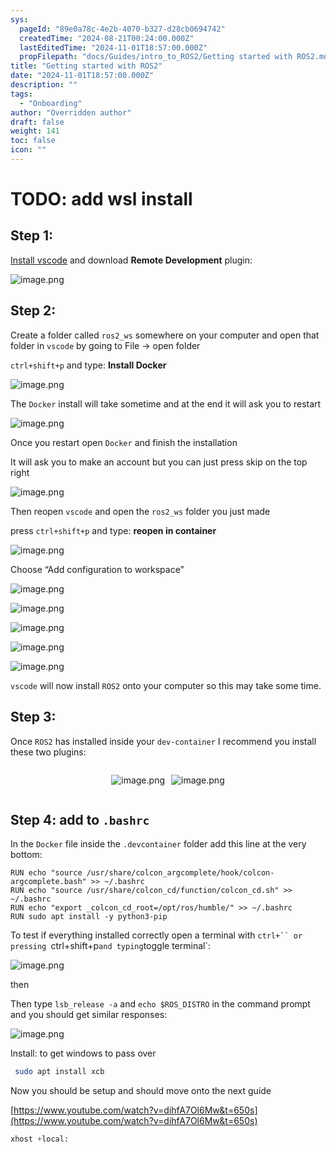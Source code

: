 ```yaml
---
sys:
  pageId: "89e0a78c-4e2b-4070-b327-d28cb0694742"
  createdTime: "2024-08-21T00:24:00.000Z"
  lastEditedTime: "2024-11-01T18:57:00.000Z"
  propFilepath: "docs/Guides/intro_to_ROS2/Getting started with ROS2.md"
title: "Getting started with ROS2"
date: "2024-11-01T18:57:00.000Z"
description: ""
tags:
  - "Onboarding"
author: "Overridden author"
draft: false
weight: 141
toc: false
icon: ""
---
```


# TODO: add wsl install

## Step 1:

[Install vscode](https://code.visualstudio.com/download) and download **Remote Development** plugin:

![image.png](https://prod-files-secure.s3.us-west-2.amazonaws.com/d518164a-d88e-44d1-a4ee-3adb3bd8bce0/efb52993-1881-4a40-b95e-6f020334f022/image.png?X-Amz-Algorithm=AWS4-HMAC-SHA256&X-Amz-Content-Sha256=UNSIGNED-PAYLOAD&X-Amz-Credential=ASIAZI2LB4667D5CPN5L%2F20250314%2Fus-west-2%2Fs3%2Faws4_request&X-Amz-Date=20250314T210156Z&X-Amz-Expires=3600&X-Amz-Security-Token=IQoJb3JpZ2luX2VjEKz%2F%2F%2F%2F%2F%2F%2F%2F%2F%2FwEaCXVzLXdlc3QtMiJGMEQCIC2aQt6Ur%2BWOyvPk2ctWeC0P4AVd5bGmRGk7M5jfF77kAiBVVBP1UeIdkMprVxS7dWcdE5XXqQMPtLb7xk95XbobtiqIBAj1%2F%2F%2F%2F%2F%2F%2F%2F%2F%2F8BEAAaDDYzNzQyMzE4MzgwNSIMAjPnrP9vCkNmYzyOKtwDog0VcmezayXeXcr10VQT2jE9m1ByzRHKiV%2B5htEdvGvwcpIX8eqJbq3tH1oC%2BHZuAnUtw7zMzjkjOwJ4FKp%2FeNpMTk6GGZp0kh39T3xYaFJFhmh%2BHuICpow6nVbzu2m5KfhTJQmP8kL7lUUZNp1Pm77zAUvBC%2FMYuvQx33AT1dnu8G%2FmnPgG8UwUA1GZSiFN15oTR2nJh3rLyg%2FV%2FMAIYl6DqQnjFRVyfclbKLB7qKL6MxkaNaBg%2FZa4nnEtuIKlsIH8xE87laszzbcBplxrlZlA8yds1vFWnLx11HeeiR2cvHZf70mm0HSBaXvljaxlO2EtAn3umUq9PRybE8XHWgZgrVWoDWpqthR7ffRNGBcVZVjkPYGMsm2YMPVL78sf7JePcM7yngat9yS3KTXEtqGiPErCPiT4wFKAemMXn2qtqEnHgLz2FxqU93SZmlKr0P8vXDkQpgrXiSmAqJhsuNzZpIWE2qSCHiL3UkdIo8KuW2lZ5Fnn3ZRrdN05AOSrKInbnTwwQFImwqjagoknto7JBfKAZU3iMkjZ0%2Brrz1hkwk39MQdwmOMcKgdQnnjyRTwqzG5x11JKOUj1UjASzBM%2BL0uqWfg68SowVbGTiA2iFAcaZW%2FPUQQezqIw8JLSvgY6pgEbyFdNuaBLaX%2BLffnIitA4um4diD6uAbW18tl1M6bytjagCP60qBC7PpF9bGTehUaHjrK%2ByUgpo9WmVixP0B3HNFcU1Z9%2F3QnKhkYAYy1GGC2VlNqZ01nV%2FDEsGauVgGlycV%2BQ%2FCbukm7Pg%2BKuzZbTqanXh5Vg7CXmP1Uz5t6lQGAxsQCgMo48ri7fm0LOj2Fe3gf%2BPxLzZfvONR3extWhFeakLqiP&X-Amz-Signature=3a8a70676c36bb13ffaa2e6704570ec26bb3e33b71ab290363cc552e1251f272&X-Amz-SignedHeaders=host&x-id=GetObject)

## Step 2:

Create a folder called `ros2_ws` somewhere on your computer and open that folder in `vscode` by going to File → open folder 

`ctrl+shift+p` and type: **Install Docker**

![image.png](https://prod-files-secure.s3.us-west-2.amazonaws.com/d518164a-d88e-44d1-a4ee-3adb3bd8bce0/2269dc0e-1cd5-47ff-bceb-c04ad9b2eab0/image.png?X-Amz-Algorithm=AWS4-HMAC-SHA256&X-Amz-Content-Sha256=UNSIGNED-PAYLOAD&X-Amz-Credential=ASIAZI2LB4667D5CPN5L%2F20250314%2Fus-west-2%2Fs3%2Faws4_request&X-Amz-Date=20250314T210156Z&X-Amz-Expires=3600&X-Amz-Security-Token=IQoJb3JpZ2luX2VjEKz%2F%2F%2F%2F%2F%2F%2F%2F%2F%2FwEaCXVzLXdlc3QtMiJGMEQCIC2aQt6Ur%2BWOyvPk2ctWeC0P4AVd5bGmRGk7M5jfF77kAiBVVBP1UeIdkMprVxS7dWcdE5XXqQMPtLb7xk95XbobtiqIBAj1%2F%2F%2F%2F%2F%2F%2F%2F%2F%2F8BEAAaDDYzNzQyMzE4MzgwNSIMAjPnrP9vCkNmYzyOKtwDog0VcmezayXeXcr10VQT2jE9m1ByzRHKiV%2B5htEdvGvwcpIX8eqJbq3tH1oC%2BHZuAnUtw7zMzjkjOwJ4FKp%2FeNpMTk6GGZp0kh39T3xYaFJFhmh%2BHuICpow6nVbzu2m5KfhTJQmP8kL7lUUZNp1Pm77zAUvBC%2FMYuvQx33AT1dnu8G%2FmnPgG8UwUA1GZSiFN15oTR2nJh3rLyg%2FV%2FMAIYl6DqQnjFRVyfclbKLB7qKL6MxkaNaBg%2FZa4nnEtuIKlsIH8xE87laszzbcBplxrlZlA8yds1vFWnLx11HeeiR2cvHZf70mm0HSBaXvljaxlO2EtAn3umUq9PRybE8XHWgZgrVWoDWpqthR7ffRNGBcVZVjkPYGMsm2YMPVL78sf7JePcM7yngat9yS3KTXEtqGiPErCPiT4wFKAemMXn2qtqEnHgLz2FxqU93SZmlKr0P8vXDkQpgrXiSmAqJhsuNzZpIWE2qSCHiL3UkdIo8KuW2lZ5Fnn3ZRrdN05AOSrKInbnTwwQFImwqjagoknto7JBfKAZU3iMkjZ0%2Brrz1hkwk39MQdwmOMcKgdQnnjyRTwqzG5x11JKOUj1UjASzBM%2BL0uqWfg68SowVbGTiA2iFAcaZW%2FPUQQezqIw8JLSvgY6pgEbyFdNuaBLaX%2BLffnIitA4um4diD6uAbW18tl1M6bytjagCP60qBC7PpF9bGTehUaHjrK%2ByUgpo9WmVixP0B3HNFcU1Z9%2F3QnKhkYAYy1GGC2VlNqZ01nV%2FDEsGauVgGlycV%2BQ%2FCbukm7Pg%2BKuzZbTqanXh5Vg7CXmP1Uz5t6lQGAxsQCgMo48ri7fm0LOj2Fe3gf%2BPxLzZfvONR3extWhFeakLqiP&X-Amz-Signature=4e9046472903d181a0efcfe5a104b45ca09fef29de35bda3416838febc241306&X-Amz-SignedHeaders=host&x-id=GetObject)

The `Docker` install will take sometime and at the end it will ask you to restart

![image.png](https://prod-files-secure.s3.us-west-2.amazonaws.com/d518164a-d88e-44d1-a4ee-3adb3bd8bce0/ed233f78-be33-4b1f-b89c-9c346c0e961e/image.png?X-Amz-Algorithm=AWS4-HMAC-SHA256&X-Amz-Content-Sha256=UNSIGNED-PAYLOAD&X-Amz-Credential=ASIAZI2LB4667D5CPN5L%2F20250314%2Fus-west-2%2Fs3%2Faws4_request&X-Amz-Date=20250314T210156Z&X-Amz-Expires=3600&X-Amz-Security-Token=IQoJb3JpZ2luX2VjEKz%2F%2F%2F%2F%2F%2F%2F%2F%2F%2FwEaCXVzLXdlc3QtMiJGMEQCIC2aQt6Ur%2BWOyvPk2ctWeC0P4AVd5bGmRGk7M5jfF77kAiBVVBP1UeIdkMprVxS7dWcdE5XXqQMPtLb7xk95XbobtiqIBAj1%2F%2F%2F%2F%2F%2F%2F%2F%2F%2F8BEAAaDDYzNzQyMzE4MzgwNSIMAjPnrP9vCkNmYzyOKtwDog0VcmezayXeXcr10VQT2jE9m1ByzRHKiV%2B5htEdvGvwcpIX8eqJbq3tH1oC%2BHZuAnUtw7zMzjkjOwJ4FKp%2FeNpMTk6GGZp0kh39T3xYaFJFhmh%2BHuICpow6nVbzu2m5KfhTJQmP8kL7lUUZNp1Pm77zAUvBC%2FMYuvQx33AT1dnu8G%2FmnPgG8UwUA1GZSiFN15oTR2nJh3rLyg%2FV%2FMAIYl6DqQnjFRVyfclbKLB7qKL6MxkaNaBg%2FZa4nnEtuIKlsIH8xE87laszzbcBplxrlZlA8yds1vFWnLx11HeeiR2cvHZf70mm0HSBaXvljaxlO2EtAn3umUq9PRybE8XHWgZgrVWoDWpqthR7ffRNGBcVZVjkPYGMsm2YMPVL78sf7JePcM7yngat9yS3KTXEtqGiPErCPiT4wFKAemMXn2qtqEnHgLz2FxqU93SZmlKr0P8vXDkQpgrXiSmAqJhsuNzZpIWE2qSCHiL3UkdIo8KuW2lZ5Fnn3ZRrdN05AOSrKInbnTwwQFImwqjagoknto7JBfKAZU3iMkjZ0%2Brrz1hkwk39MQdwmOMcKgdQnnjyRTwqzG5x11JKOUj1UjASzBM%2BL0uqWfg68SowVbGTiA2iFAcaZW%2FPUQQezqIw8JLSvgY6pgEbyFdNuaBLaX%2BLffnIitA4um4diD6uAbW18tl1M6bytjagCP60qBC7PpF9bGTehUaHjrK%2ByUgpo9WmVixP0B3HNFcU1Z9%2F3QnKhkYAYy1GGC2VlNqZ01nV%2FDEsGauVgGlycV%2BQ%2FCbukm7Pg%2BKuzZbTqanXh5Vg7CXmP1Uz5t6lQGAxsQCgMo48ri7fm0LOj2Fe3gf%2BPxLzZfvONR3extWhFeakLqiP&X-Amz-Signature=0391c224723754356c9384edc80b20ffc19da531d9b0248b05a902aa7e26dfc0&X-Amz-SignedHeaders=host&x-id=GetObject)

Once you restart open `Docker` and finish the installation

It will ask you to make an account but you can just press skip on the top right

![image.png](https://prod-files-secure.s3.us-west-2.amazonaws.com/d518164a-d88e-44d1-a4ee-3adb3bd8bce0/21010ad9-1659-4fd9-9f59-9932a09b2a3d/image.png?X-Amz-Algorithm=AWS4-HMAC-SHA256&X-Amz-Content-Sha256=UNSIGNED-PAYLOAD&X-Amz-Credential=ASIAZI2LB4667D5CPN5L%2F20250314%2Fus-west-2%2Fs3%2Faws4_request&X-Amz-Date=20250314T210156Z&X-Amz-Expires=3600&X-Amz-Security-Token=IQoJb3JpZ2luX2VjEKz%2F%2F%2F%2F%2F%2F%2F%2F%2F%2FwEaCXVzLXdlc3QtMiJGMEQCIC2aQt6Ur%2BWOyvPk2ctWeC0P4AVd5bGmRGk7M5jfF77kAiBVVBP1UeIdkMprVxS7dWcdE5XXqQMPtLb7xk95XbobtiqIBAj1%2F%2F%2F%2F%2F%2F%2F%2F%2F%2F8BEAAaDDYzNzQyMzE4MzgwNSIMAjPnrP9vCkNmYzyOKtwDog0VcmezayXeXcr10VQT2jE9m1ByzRHKiV%2B5htEdvGvwcpIX8eqJbq3tH1oC%2BHZuAnUtw7zMzjkjOwJ4FKp%2FeNpMTk6GGZp0kh39T3xYaFJFhmh%2BHuICpow6nVbzu2m5KfhTJQmP8kL7lUUZNp1Pm77zAUvBC%2FMYuvQx33AT1dnu8G%2FmnPgG8UwUA1GZSiFN15oTR2nJh3rLyg%2FV%2FMAIYl6DqQnjFRVyfclbKLB7qKL6MxkaNaBg%2FZa4nnEtuIKlsIH8xE87laszzbcBplxrlZlA8yds1vFWnLx11HeeiR2cvHZf70mm0HSBaXvljaxlO2EtAn3umUq9PRybE8XHWgZgrVWoDWpqthR7ffRNGBcVZVjkPYGMsm2YMPVL78sf7JePcM7yngat9yS3KTXEtqGiPErCPiT4wFKAemMXn2qtqEnHgLz2FxqU93SZmlKr0P8vXDkQpgrXiSmAqJhsuNzZpIWE2qSCHiL3UkdIo8KuW2lZ5Fnn3ZRrdN05AOSrKInbnTwwQFImwqjagoknto7JBfKAZU3iMkjZ0%2Brrz1hkwk39MQdwmOMcKgdQnnjyRTwqzG5x11JKOUj1UjASzBM%2BL0uqWfg68SowVbGTiA2iFAcaZW%2FPUQQezqIw8JLSvgY6pgEbyFdNuaBLaX%2BLffnIitA4um4diD6uAbW18tl1M6bytjagCP60qBC7PpF9bGTehUaHjrK%2ByUgpo9WmVixP0B3HNFcU1Z9%2F3QnKhkYAYy1GGC2VlNqZ01nV%2FDEsGauVgGlycV%2BQ%2FCbukm7Pg%2BKuzZbTqanXh5Vg7CXmP1Uz5t6lQGAxsQCgMo48ri7fm0LOj2Fe3gf%2BPxLzZfvONR3extWhFeakLqiP&X-Amz-Signature=7e096289ef775da1da7efb8760d0f93ab9b553a254542a38a8e63a99ebb92615&X-Amz-SignedHeaders=host&x-id=GetObject)

Then reopen `vscode` and open the `ros2_ws` folder you just made

press `ctrl+shift+p` and type: **reopen in container**

![image.png](https://prod-files-secure.s3.us-west-2.amazonaws.com/d518164a-d88e-44d1-a4ee-3adb3bd8bce0/4e93b8c2-41ad-488c-8095-c74205196118/image.png?X-Amz-Algorithm=AWS4-HMAC-SHA256&X-Amz-Content-Sha256=UNSIGNED-PAYLOAD&X-Amz-Credential=ASIAZI2LB4667D5CPN5L%2F20250314%2Fus-west-2%2Fs3%2Faws4_request&X-Amz-Date=20250314T210156Z&X-Amz-Expires=3600&X-Amz-Security-Token=IQoJb3JpZ2luX2VjEKz%2F%2F%2F%2F%2F%2F%2F%2F%2F%2FwEaCXVzLXdlc3QtMiJGMEQCIC2aQt6Ur%2BWOyvPk2ctWeC0P4AVd5bGmRGk7M5jfF77kAiBVVBP1UeIdkMprVxS7dWcdE5XXqQMPtLb7xk95XbobtiqIBAj1%2F%2F%2F%2F%2F%2F%2F%2F%2F%2F8BEAAaDDYzNzQyMzE4MzgwNSIMAjPnrP9vCkNmYzyOKtwDog0VcmezayXeXcr10VQT2jE9m1ByzRHKiV%2B5htEdvGvwcpIX8eqJbq3tH1oC%2BHZuAnUtw7zMzjkjOwJ4FKp%2FeNpMTk6GGZp0kh39T3xYaFJFhmh%2BHuICpow6nVbzu2m5KfhTJQmP8kL7lUUZNp1Pm77zAUvBC%2FMYuvQx33AT1dnu8G%2FmnPgG8UwUA1GZSiFN15oTR2nJh3rLyg%2FV%2FMAIYl6DqQnjFRVyfclbKLB7qKL6MxkaNaBg%2FZa4nnEtuIKlsIH8xE87laszzbcBplxrlZlA8yds1vFWnLx11HeeiR2cvHZf70mm0HSBaXvljaxlO2EtAn3umUq9PRybE8XHWgZgrVWoDWpqthR7ffRNGBcVZVjkPYGMsm2YMPVL78sf7JePcM7yngat9yS3KTXEtqGiPErCPiT4wFKAemMXn2qtqEnHgLz2FxqU93SZmlKr0P8vXDkQpgrXiSmAqJhsuNzZpIWE2qSCHiL3UkdIo8KuW2lZ5Fnn3ZRrdN05AOSrKInbnTwwQFImwqjagoknto7JBfKAZU3iMkjZ0%2Brrz1hkwk39MQdwmOMcKgdQnnjyRTwqzG5x11JKOUj1UjASzBM%2BL0uqWfg68SowVbGTiA2iFAcaZW%2FPUQQezqIw8JLSvgY6pgEbyFdNuaBLaX%2BLffnIitA4um4diD6uAbW18tl1M6bytjagCP60qBC7PpF9bGTehUaHjrK%2ByUgpo9WmVixP0B3HNFcU1Z9%2F3QnKhkYAYy1GGC2VlNqZ01nV%2FDEsGauVgGlycV%2BQ%2FCbukm7Pg%2BKuzZbTqanXh5Vg7CXmP1Uz5t6lQGAxsQCgMo48ri7fm0LOj2Fe3gf%2BPxLzZfvONR3extWhFeakLqiP&X-Amz-Signature=88b54799309515e53feede0a8d8e98d793ca48f900e27e4b077087bb37118edc&X-Amz-SignedHeaders=host&x-id=GetObject)

Choose “Add configuration to workspace”

![image.png](https://prod-files-secure.s3.us-west-2.amazonaws.com/d518164a-d88e-44d1-a4ee-3adb3bd8bce0/9560b282-5060-4989-ba37-97e7b2c22476/image.png?X-Amz-Algorithm=AWS4-HMAC-SHA256&X-Amz-Content-Sha256=UNSIGNED-PAYLOAD&X-Amz-Credential=ASIAZI2LB4667D5CPN5L%2F20250314%2Fus-west-2%2Fs3%2Faws4_request&X-Amz-Date=20250314T210156Z&X-Amz-Expires=3600&X-Amz-Security-Token=IQoJb3JpZ2luX2VjEKz%2F%2F%2F%2F%2F%2F%2F%2F%2F%2FwEaCXVzLXdlc3QtMiJGMEQCIC2aQt6Ur%2BWOyvPk2ctWeC0P4AVd5bGmRGk7M5jfF77kAiBVVBP1UeIdkMprVxS7dWcdE5XXqQMPtLb7xk95XbobtiqIBAj1%2F%2F%2F%2F%2F%2F%2F%2F%2F%2F8BEAAaDDYzNzQyMzE4MzgwNSIMAjPnrP9vCkNmYzyOKtwDog0VcmezayXeXcr10VQT2jE9m1ByzRHKiV%2B5htEdvGvwcpIX8eqJbq3tH1oC%2BHZuAnUtw7zMzjkjOwJ4FKp%2FeNpMTk6GGZp0kh39T3xYaFJFhmh%2BHuICpow6nVbzu2m5KfhTJQmP8kL7lUUZNp1Pm77zAUvBC%2FMYuvQx33AT1dnu8G%2FmnPgG8UwUA1GZSiFN15oTR2nJh3rLyg%2FV%2FMAIYl6DqQnjFRVyfclbKLB7qKL6MxkaNaBg%2FZa4nnEtuIKlsIH8xE87laszzbcBplxrlZlA8yds1vFWnLx11HeeiR2cvHZf70mm0HSBaXvljaxlO2EtAn3umUq9PRybE8XHWgZgrVWoDWpqthR7ffRNGBcVZVjkPYGMsm2YMPVL78sf7JePcM7yngat9yS3KTXEtqGiPErCPiT4wFKAemMXn2qtqEnHgLz2FxqU93SZmlKr0P8vXDkQpgrXiSmAqJhsuNzZpIWE2qSCHiL3UkdIo8KuW2lZ5Fnn3ZRrdN05AOSrKInbnTwwQFImwqjagoknto7JBfKAZU3iMkjZ0%2Brrz1hkwk39MQdwmOMcKgdQnnjyRTwqzG5x11JKOUj1UjASzBM%2BL0uqWfg68SowVbGTiA2iFAcaZW%2FPUQQezqIw8JLSvgY6pgEbyFdNuaBLaX%2BLffnIitA4um4diD6uAbW18tl1M6bytjagCP60qBC7PpF9bGTehUaHjrK%2ByUgpo9WmVixP0B3HNFcU1Z9%2F3QnKhkYAYy1GGC2VlNqZ01nV%2FDEsGauVgGlycV%2BQ%2FCbukm7Pg%2BKuzZbTqanXh5Vg7CXmP1Uz5t6lQGAxsQCgMo48ri7fm0LOj2Fe3gf%2BPxLzZfvONR3extWhFeakLqiP&X-Amz-Signature=83b8444754ee5881911c2ad779f5f3477f3b7b798b2a718748e2d7bc60851a68&X-Amz-SignedHeaders=host&x-id=GetObject)

![image.png](https://prod-files-secure.s3.us-west-2.amazonaws.com/d518164a-d88e-44d1-a4ee-3adb3bd8bce0/2ee63f81-886b-48e8-a553-dc6e5eac99e4/image.png?X-Amz-Algorithm=AWS4-HMAC-SHA256&X-Amz-Content-Sha256=UNSIGNED-PAYLOAD&X-Amz-Credential=ASIAZI2LB4667D5CPN5L%2F20250314%2Fus-west-2%2Fs3%2Faws4_request&X-Amz-Date=20250314T210156Z&X-Amz-Expires=3600&X-Amz-Security-Token=IQoJb3JpZ2luX2VjEKz%2F%2F%2F%2F%2F%2F%2F%2F%2F%2FwEaCXVzLXdlc3QtMiJGMEQCIC2aQt6Ur%2BWOyvPk2ctWeC0P4AVd5bGmRGk7M5jfF77kAiBVVBP1UeIdkMprVxS7dWcdE5XXqQMPtLb7xk95XbobtiqIBAj1%2F%2F%2F%2F%2F%2F%2F%2F%2F%2F8BEAAaDDYzNzQyMzE4MzgwNSIMAjPnrP9vCkNmYzyOKtwDog0VcmezayXeXcr10VQT2jE9m1ByzRHKiV%2B5htEdvGvwcpIX8eqJbq3tH1oC%2BHZuAnUtw7zMzjkjOwJ4FKp%2FeNpMTk6GGZp0kh39T3xYaFJFhmh%2BHuICpow6nVbzu2m5KfhTJQmP8kL7lUUZNp1Pm77zAUvBC%2FMYuvQx33AT1dnu8G%2FmnPgG8UwUA1GZSiFN15oTR2nJh3rLyg%2FV%2FMAIYl6DqQnjFRVyfclbKLB7qKL6MxkaNaBg%2FZa4nnEtuIKlsIH8xE87laszzbcBplxrlZlA8yds1vFWnLx11HeeiR2cvHZf70mm0HSBaXvljaxlO2EtAn3umUq9PRybE8XHWgZgrVWoDWpqthR7ffRNGBcVZVjkPYGMsm2YMPVL78sf7JePcM7yngat9yS3KTXEtqGiPErCPiT4wFKAemMXn2qtqEnHgLz2FxqU93SZmlKr0P8vXDkQpgrXiSmAqJhsuNzZpIWE2qSCHiL3UkdIo8KuW2lZ5Fnn3ZRrdN05AOSrKInbnTwwQFImwqjagoknto7JBfKAZU3iMkjZ0%2Brrz1hkwk39MQdwmOMcKgdQnnjyRTwqzG5x11JKOUj1UjASzBM%2BL0uqWfg68SowVbGTiA2iFAcaZW%2FPUQQezqIw8JLSvgY6pgEbyFdNuaBLaX%2BLffnIitA4um4diD6uAbW18tl1M6bytjagCP60qBC7PpF9bGTehUaHjrK%2ByUgpo9WmVixP0B3HNFcU1Z9%2F3QnKhkYAYy1GGC2VlNqZ01nV%2FDEsGauVgGlycV%2BQ%2FCbukm7Pg%2BKuzZbTqanXh5Vg7CXmP1Uz5t6lQGAxsQCgMo48ri7fm0LOj2Fe3gf%2BPxLzZfvONR3extWhFeakLqiP&X-Amz-Signature=43e0cba6118b00b1e79ab7d6dd69ba3d7e4f2d8927d88b2da97cadd7e2ad0e09&X-Amz-SignedHeaders=host&x-id=GetObject)

![image.png](https://prod-files-secure.s3.us-west-2.amazonaws.com/d518164a-d88e-44d1-a4ee-3adb3bd8bce0/ae1580b2-b048-407e-aed9-b584224a7a04/image.png?X-Amz-Algorithm=AWS4-HMAC-SHA256&X-Amz-Content-Sha256=UNSIGNED-PAYLOAD&X-Amz-Credential=ASIAZI2LB4667D5CPN5L%2F20250314%2Fus-west-2%2Fs3%2Faws4_request&X-Amz-Date=20250314T210156Z&X-Amz-Expires=3600&X-Amz-Security-Token=IQoJb3JpZ2luX2VjEKz%2F%2F%2F%2F%2F%2F%2F%2F%2F%2FwEaCXVzLXdlc3QtMiJGMEQCIC2aQt6Ur%2BWOyvPk2ctWeC0P4AVd5bGmRGk7M5jfF77kAiBVVBP1UeIdkMprVxS7dWcdE5XXqQMPtLb7xk95XbobtiqIBAj1%2F%2F%2F%2F%2F%2F%2F%2F%2F%2F8BEAAaDDYzNzQyMzE4MzgwNSIMAjPnrP9vCkNmYzyOKtwDog0VcmezayXeXcr10VQT2jE9m1ByzRHKiV%2B5htEdvGvwcpIX8eqJbq3tH1oC%2BHZuAnUtw7zMzjkjOwJ4FKp%2FeNpMTk6GGZp0kh39T3xYaFJFhmh%2BHuICpow6nVbzu2m5KfhTJQmP8kL7lUUZNp1Pm77zAUvBC%2FMYuvQx33AT1dnu8G%2FmnPgG8UwUA1GZSiFN15oTR2nJh3rLyg%2FV%2FMAIYl6DqQnjFRVyfclbKLB7qKL6MxkaNaBg%2FZa4nnEtuIKlsIH8xE87laszzbcBplxrlZlA8yds1vFWnLx11HeeiR2cvHZf70mm0HSBaXvljaxlO2EtAn3umUq9PRybE8XHWgZgrVWoDWpqthR7ffRNGBcVZVjkPYGMsm2YMPVL78sf7JePcM7yngat9yS3KTXEtqGiPErCPiT4wFKAemMXn2qtqEnHgLz2FxqU93SZmlKr0P8vXDkQpgrXiSmAqJhsuNzZpIWE2qSCHiL3UkdIo8KuW2lZ5Fnn3ZRrdN05AOSrKInbnTwwQFImwqjagoknto7JBfKAZU3iMkjZ0%2Brrz1hkwk39MQdwmOMcKgdQnnjyRTwqzG5x11JKOUj1UjASzBM%2BL0uqWfg68SowVbGTiA2iFAcaZW%2FPUQQezqIw8JLSvgY6pgEbyFdNuaBLaX%2BLffnIitA4um4diD6uAbW18tl1M6bytjagCP60qBC7PpF9bGTehUaHjrK%2ByUgpo9WmVixP0B3HNFcU1Z9%2F3QnKhkYAYy1GGC2VlNqZ01nV%2FDEsGauVgGlycV%2BQ%2FCbukm7Pg%2BKuzZbTqanXh5Vg7CXmP1Uz5t6lQGAxsQCgMo48ri7fm0LOj2Fe3gf%2BPxLzZfvONR3extWhFeakLqiP&X-Amz-Signature=26e8f99a608612dc1ca4ae7f1aaa6775a6458e81193b9d908750d9b06edbcb84&X-Amz-SignedHeaders=host&x-id=GetObject)

![image.png](https://prod-files-secure.s3.us-west-2.amazonaws.com/d518164a-d88e-44d1-a4ee-3adb3bd8bce0/53255b28-f75e-430f-b9e3-c0ac8577e42b/image.png?X-Amz-Algorithm=AWS4-HMAC-SHA256&X-Amz-Content-Sha256=UNSIGNED-PAYLOAD&X-Amz-Credential=ASIAZI2LB4667D5CPN5L%2F20250314%2Fus-west-2%2Fs3%2Faws4_request&X-Amz-Date=20250314T210156Z&X-Amz-Expires=3600&X-Amz-Security-Token=IQoJb3JpZ2luX2VjEKz%2F%2F%2F%2F%2F%2F%2F%2F%2F%2FwEaCXVzLXdlc3QtMiJGMEQCIC2aQt6Ur%2BWOyvPk2ctWeC0P4AVd5bGmRGk7M5jfF77kAiBVVBP1UeIdkMprVxS7dWcdE5XXqQMPtLb7xk95XbobtiqIBAj1%2F%2F%2F%2F%2F%2F%2F%2F%2F%2F8BEAAaDDYzNzQyMzE4MzgwNSIMAjPnrP9vCkNmYzyOKtwDog0VcmezayXeXcr10VQT2jE9m1ByzRHKiV%2B5htEdvGvwcpIX8eqJbq3tH1oC%2BHZuAnUtw7zMzjkjOwJ4FKp%2FeNpMTk6GGZp0kh39T3xYaFJFhmh%2BHuICpow6nVbzu2m5KfhTJQmP8kL7lUUZNp1Pm77zAUvBC%2FMYuvQx33AT1dnu8G%2FmnPgG8UwUA1GZSiFN15oTR2nJh3rLyg%2FV%2FMAIYl6DqQnjFRVyfclbKLB7qKL6MxkaNaBg%2FZa4nnEtuIKlsIH8xE87laszzbcBplxrlZlA8yds1vFWnLx11HeeiR2cvHZf70mm0HSBaXvljaxlO2EtAn3umUq9PRybE8XHWgZgrVWoDWpqthR7ffRNGBcVZVjkPYGMsm2YMPVL78sf7JePcM7yngat9yS3KTXEtqGiPErCPiT4wFKAemMXn2qtqEnHgLz2FxqU93SZmlKr0P8vXDkQpgrXiSmAqJhsuNzZpIWE2qSCHiL3UkdIo8KuW2lZ5Fnn3ZRrdN05AOSrKInbnTwwQFImwqjagoknto7JBfKAZU3iMkjZ0%2Brrz1hkwk39MQdwmOMcKgdQnnjyRTwqzG5x11JKOUj1UjASzBM%2BL0uqWfg68SowVbGTiA2iFAcaZW%2FPUQQezqIw8JLSvgY6pgEbyFdNuaBLaX%2BLffnIitA4um4diD6uAbW18tl1M6bytjagCP60qBC7PpF9bGTehUaHjrK%2ByUgpo9WmVixP0B3HNFcU1Z9%2F3QnKhkYAYy1GGC2VlNqZ01nV%2FDEsGauVgGlycV%2BQ%2FCbukm7Pg%2BKuzZbTqanXh5Vg7CXmP1Uz5t6lQGAxsQCgMo48ri7fm0LOj2Fe3gf%2BPxLzZfvONR3extWhFeakLqiP&X-Amz-Signature=15b59465a0239d1e4403680b6af826ce2c8a4fc84645a0b4b346aaadb22e9375&X-Amz-SignedHeaders=host&x-id=GetObject)

![image.png](https://prod-files-secure.s3.us-west-2.amazonaws.com/d518164a-d88e-44d1-a4ee-3adb3bd8bce0/7c562767-5af9-4ffb-97d1-327bcdf4ee00/image.png?X-Amz-Algorithm=AWS4-HMAC-SHA256&X-Amz-Content-Sha256=UNSIGNED-PAYLOAD&X-Amz-Credential=ASIAZI2LB4667D5CPN5L%2F20250314%2Fus-west-2%2Fs3%2Faws4_request&X-Amz-Date=20250314T210156Z&X-Amz-Expires=3600&X-Amz-Security-Token=IQoJb3JpZ2luX2VjEKz%2F%2F%2F%2F%2F%2F%2F%2F%2F%2FwEaCXVzLXdlc3QtMiJGMEQCIC2aQt6Ur%2BWOyvPk2ctWeC0P4AVd5bGmRGk7M5jfF77kAiBVVBP1UeIdkMprVxS7dWcdE5XXqQMPtLb7xk95XbobtiqIBAj1%2F%2F%2F%2F%2F%2F%2F%2F%2F%2F8BEAAaDDYzNzQyMzE4MzgwNSIMAjPnrP9vCkNmYzyOKtwDog0VcmezayXeXcr10VQT2jE9m1ByzRHKiV%2B5htEdvGvwcpIX8eqJbq3tH1oC%2BHZuAnUtw7zMzjkjOwJ4FKp%2FeNpMTk6GGZp0kh39T3xYaFJFhmh%2BHuICpow6nVbzu2m5KfhTJQmP8kL7lUUZNp1Pm77zAUvBC%2FMYuvQx33AT1dnu8G%2FmnPgG8UwUA1GZSiFN15oTR2nJh3rLyg%2FV%2FMAIYl6DqQnjFRVyfclbKLB7qKL6MxkaNaBg%2FZa4nnEtuIKlsIH8xE87laszzbcBplxrlZlA8yds1vFWnLx11HeeiR2cvHZf70mm0HSBaXvljaxlO2EtAn3umUq9PRybE8XHWgZgrVWoDWpqthR7ffRNGBcVZVjkPYGMsm2YMPVL78sf7JePcM7yngat9yS3KTXEtqGiPErCPiT4wFKAemMXn2qtqEnHgLz2FxqU93SZmlKr0P8vXDkQpgrXiSmAqJhsuNzZpIWE2qSCHiL3UkdIo8KuW2lZ5Fnn3ZRrdN05AOSrKInbnTwwQFImwqjagoknto7JBfKAZU3iMkjZ0%2Brrz1hkwk39MQdwmOMcKgdQnnjyRTwqzG5x11JKOUj1UjASzBM%2BL0uqWfg68SowVbGTiA2iFAcaZW%2FPUQQezqIw8JLSvgY6pgEbyFdNuaBLaX%2BLffnIitA4um4diD6uAbW18tl1M6bytjagCP60qBC7PpF9bGTehUaHjrK%2ByUgpo9WmVixP0B3HNFcU1Z9%2F3QnKhkYAYy1GGC2VlNqZ01nV%2FDEsGauVgGlycV%2BQ%2FCbukm7Pg%2BKuzZbTqanXh5Vg7CXmP1Uz5t6lQGAxsQCgMo48ri7fm0LOj2Fe3gf%2BPxLzZfvONR3extWhFeakLqiP&X-Amz-Signature=e9f9e1748a1a2bad3749e24be076a7e51e73fe2288461be49db244d1aa0a4f73&X-Amz-SignedHeaders=host&x-id=GetObject)

`vscode` will now install `ROS2` onto your computer so this may take some time.

## Step 3:

Once `ROS2` has installed inside your `dev-container` I recommend you install these two plugins:

<div style="display: flex;flex-direction: row; column-gap:10px; max-width: 630px;justify-content: center;">
<div>

![image.png](https://prod-files-secure.s3.us-west-2.amazonaws.com/d518164a-d88e-44d1-a4ee-3adb3bd8bce0/3fc3d550-5a54-4ba1-ba6b-faa01cdb7369/image.png?X-Amz-Algorithm=AWS4-HMAC-SHA256&X-Amz-Content-Sha256=UNSIGNED-PAYLOAD&X-Amz-Credential=ASIAZI2LB466YZF53TIS%2F20250314%2Fus-west-2%2Fs3%2Faws4_request&X-Amz-Date=20250314T210159Z&X-Amz-Expires=3600&X-Amz-Security-Token=IQoJb3JpZ2luX2VjEKz%2F%2F%2F%2F%2F%2F%2F%2F%2F%2FwEaCXVzLXdlc3QtMiJHMEUCIE6F27hDQxeyvKuzOzCQrGRDGnBregQrEYIeMpA7dt%2B6AiEA05WfSZ4BX8gplUVq4F8yrpj%2FBni06HsN8yezDqk4TkIqiAQI9f%2F%2F%2F%2F%2F%2F%2F%2F%2F%2FARAAGgw2Mzc0MjMxODM4MDUiDCxk%2F%2F2Fz9obZdSoMyrcA9xLP7pG4UGOlHMfLb6%2BHZVAvfKrTSOYAwE3y8vmvVTFOAL2QN4V3jsB3HGg7eJm%2FrMN4q9Hc8RNTKF2WtcejA5vOqGZ0znFno8ha4lfBCERL6XhPzbnuFnpzBTcAj%2FHxxi45JpKrJXiHUpEQYrV9D%2FmZKV9gVbclaRm8O5NMRCNY0ahev7HeUOaw2EnHr6itI67srpiky8l%2FP%2FwMiB8ypdTfKOJZE3L0oikDdELsrrKsZ%2FQBmqiMLmTdw3N6pz9sfKuo5VScnt%2BQUUmLjvZam%2FY%2BhNZMhLXWyDAsDveqd0Z9unkRaEjX7jlk3UnfUm94i5g2XYRfjBCWfEv6bVZbvWo1cXTBvHXOASQHUhC2h1hnGzJl972QkBjATf1yhfXBXQ5t8IDpcj0ryi2Wv2dQANURG2DWqYIHx0EsFzOS%2BV38mmDocN3njh%2FJ4NIvrDXlqfp%2B9rLVkrGhdJ%2BpVjM8MtIDPL6DsEI0e0FzoWMFGN%2BTrb6ezBS2ezRI6qdZpoyatkxf03tBLXpTnuLM03oJrF4%2BMsfRfVE0om0V6Gf0sNWFIoJbJPPaHsaz9G2mm7T3atDljUTrSLwemXpWWuONpT1d9N8zSTzmoUu3mcHBhszDqLS%2BsWKLSqrbICDMLKT0r4GOqUBqq%2BXxOe7Rl%2Fu3vanqCymeBe7C7SbGAerR%2FgBs3sx9ES3LV1Nv2Zg4GcjqXUxVSPwbOHA15UOhyVID079Oj7z5ewoNHgV6TgNz6xFY5wk4UoQseVWLJCKFRAcGbZgX%2FklrbsuQfiCidFyEC2mIQiD4mni2awxF0YX6KdG4B0S9JE8DsCyWirkdYCCllENQrTPf85hvNJl8UDNZ0ScRNz%2F3SuawjOV&X-Amz-Signature=dec2bcf5fb99d6b64c8470db09e15e61dd7525ad8ddf8877417bf19fd00a93ac&X-Amz-SignedHeaders=host&x-id=GetObject)

</div>
<div>

![image.png](https://prod-files-secure.s3.us-west-2.amazonaws.com/d518164a-d88e-44d1-a4ee-3adb3bd8bce0/d994cc66-13c2-4093-a5a3-f84cf4601a82/image.png?X-Amz-Algorithm=AWS4-HMAC-SHA256&X-Amz-Content-Sha256=UNSIGNED-PAYLOAD&X-Amz-Credential=ASIAZI2LB466UZGG7KYQ%2F20250314%2Fus-west-2%2Fs3%2Faws4_request&X-Amz-Date=20250314T210159Z&X-Amz-Expires=3600&X-Amz-Security-Token=IQoJb3JpZ2luX2VjEKz%2F%2F%2F%2F%2F%2F%2F%2F%2F%2FwEaCXVzLXdlc3QtMiJGMEQCIEP3GCcC8yZR8B08GT3WKf%2Bh5PCqJZf2nesVbcuJGN0iAiBLqSueNChlZKXrnK83SnXIaKqZh6m6rbtJYogyTw0ZbiqIBAj1%2F%2F%2F%2F%2F%2F%2F%2F%2F%2F8BEAAaDDYzNzQyMzE4MzgwNSIMAtSHO9mkartvxT%2FBKtwDi0VBgomwIT7FmvflmS6RO6g1HutWJdnw1CLOKK335hFEMQOoFVaDezmlnzW9E%2F3UwnSubRbflBNWFxLz0KQoP4Lc9eS%2F4RGOIHaKB2nGQ6%2BFRkldLs7%2FNmmFIzWNwRPKuZOennslpE%2FLw6%2BG8Xp1%2BKJ0z7hthUv8ZGTDUwALcABgFZZTkOXaXHH2xBhv4Yc9abPzxObwg9r6yYEjEBz3KJodZ07nPTYsVAk4PQqVK0OcZjQaqyLo7kTXKwILVifN6%2B7%2B1yxL%2FCiG9nhOkLwliYkRFpHPSBfoGFbuskwD2zhTZxoX%2FkMGXK6cL%2FdXS9Pmy5EYLdkxt6%2BjhFb1Mre2ZXPu5jxlHyQYILUvRgQIbKWjKlGem7bW40yUDVao6hQ4v4Rda9Dh28%2FzefDcmJvKUrNO%2FL1HTzMqhgtpfUKZTXlwtv%2BWl9qfbZhvOEVRb8nvQffkgp8iAFlhPYRpxmhVAO8I%2F7qoRFg38XsU2e118VVm9ddn7wmb2pKyo6BcyN%2Bnb%2BQkOFlQ7ex7BH3EOV4nk2BWQyNLB9zLt6EYJLU9DUmnt5SqtEGt2kI6MXu%2BR0wVNrZ7nU4nLAEXKvIBiUUvVu54TavKMeaCIBYGhcDYo1iRoloNWYO1na%2F1RGQwlJPSvgY6pgHCDq%2BW53cqX49iMD45jsyJVieBMQ31OfOUAVLrAdWCG%2F1VsTnWYht0OF%2B1sWElY%2BFNJgCDfBFH54c2EGrQ2%2F8tWjIKRDh%2BSuDwzeMS18sOMPFK83%2Bs3jWPYElrmDwmRRLRfDYOwUiX3o3ne4dvsJXl%2B4s84S4YyTMnIo7PnW00qzWve%2F0jSQPOEi6XiXBPTXR01GI6wynZfGCrqZNWVziZy4qpr02s&X-Amz-Signature=e93999abb344b6400c9060953d3cd2af8bb287fa2d83cc75f03ced09dc6041a1&X-Amz-SignedHeaders=host&x-id=GetObject)

</div>
</div>

## Step 4: add to `.bashrc`

In the `Docker` file inside the `.devcontainer` folder add this line at the very bottom: 

```docker
RUN echo "source /usr/share/colcon_argcomplete/hook/colcon-argcomplete.bash" >> ~/.bashrc
RUN echo "source /usr/share/colcon_cd/function/colcon_cd.sh" >> ~/.bashrc
RUN echo "export _colcon_cd_root=/opt/ros/humble/" >> ~/.bashrc
RUN sudo apt install -y python3-pip 
```

To test if everything installed correctly open a terminal with `ctrl+`` or pressing `ctrl+shift+p` and typing `toggle terminal`:

![image.png](https://prod-files-secure.s3.us-west-2.amazonaws.com/d518164a-d88e-44d1-a4ee-3adb3bd8bce0/6a4943d8-b04e-4c02-9a58-775f3384d1a5/image.png?X-Amz-Algorithm=AWS4-HMAC-SHA256&X-Amz-Content-Sha256=UNSIGNED-PAYLOAD&X-Amz-Credential=ASIAZI2LB4667D5CPN5L%2F20250314%2Fus-west-2%2Fs3%2Faws4_request&X-Amz-Date=20250314T210156Z&X-Amz-Expires=3600&X-Amz-Security-Token=IQoJb3JpZ2luX2VjEKz%2F%2F%2F%2F%2F%2F%2F%2F%2F%2FwEaCXVzLXdlc3QtMiJGMEQCIC2aQt6Ur%2BWOyvPk2ctWeC0P4AVd5bGmRGk7M5jfF77kAiBVVBP1UeIdkMprVxS7dWcdE5XXqQMPtLb7xk95XbobtiqIBAj1%2F%2F%2F%2F%2F%2F%2F%2F%2F%2F8BEAAaDDYzNzQyMzE4MzgwNSIMAjPnrP9vCkNmYzyOKtwDog0VcmezayXeXcr10VQT2jE9m1ByzRHKiV%2B5htEdvGvwcpIX8eqJbq3tH1oC%2BHZuAnUtw7zMzjkjOwJ4FKp%2FeNpMTk6GGZp0kh39T3xYaFJFhmh%2BHuICpow6nVbzu2m5KfhTJQmP8kL7lUUZNp1Pm77zAUvBC%2FMYuvQx33AT1dnu8G%2FmnPgG8UwUA1GZSiFN15oTR2nJh3rLyg%2FV%2FMAIYl6DqQnjFRVyfclbKLB7qKL6MxkaNaBg%2FZa4nnEtuIKlsIH8xE87laszzbcBplxrlZlA8yds1vFWnLx11HeeiR2cvHZf70mm0HSBaXvljaxlO2EtAn3umUq9PRybE8XHWgZgrVWoDWpqthR7ffRNGBcVZVjkPYGMsm2YMPVL78sf7JePcM7yngat9yS3KTXEtqGiPErCPiT4wFKAemMXn2qtqEnHgLz2FxqU93SZmlKr0P8vXDkQpgrXiSmAqJhsuNzZpIWE2qSCHiL3UkdIo8KuW2lZ5Fnn3ZRrdN05AOSrKInbnTwwQFImwqjagoknto7JBfKAZU3iMkjZ0%2Brrz1hkwk39MQdwmOMcKgdQnnjyRTwqzG5x11JKOUj1UjASzBM%2BL0uqWfg68SowVbGTiA2iFAcaZW%2FPUQQezqIw8JLSvgY6pgEbyFdNuaBLaX%2BLffnIitA4um4diD6uAbW18tl1M6bytjagCP60qBC7PpF9bGTehUaHjrK%2ByUgpo9WmVixP0B3HNFcU1Z9%2F3QnKhkYAYy1GGC2VlNqZ01nV%2FDEsGauVgGlycV%2BQ%2FCbukm7Pg%2BKuzZbTqanXh5Vg7CXmP1Uz5t6lQGAxsQCgMo48ri7fm0LOj2Fe3gf%2BPxLzZfvONR3extWhFeakLqiP&X-Amz-Signature=65a69aee86daa3d27d001ff337ceb8ed9e0406b44bef42062f3fea1111e12ad5&X-Amz-SignedHeaders=host&x-id=GetObject)

then 

Then type `lsb_release -a` and `echo $ROS_DISTRO` in the command prompt and you should get similar responses:

![image.png](https://prod-files-secure.s3.us-west-2.amazonaws.com/d518164a-d88e-44d1-a4ee-3adb3bd8bce0/3e635dec-a805-4e85-8b9e-d000e5b71a4e/image.png?X-Amz-Algorithm=AWS4-HMAC-SHA256&X-Amz-Content-Sha256=UNSIGNED-PAYLOAD&X-Amz-Credential=ASIAZI2LB4667D5CPN5L%2F20250314%2Fus-west-2%2Fs3%2Faws4_request&X-Amz-Date=20250314T210156Z&X-Amz-Expires=3600&X-Amz-Security-Token=IQoJb3JpZ2luX2VjEKz%2F%2F%2F%2F%2F%2F%2F%2F%2F%2FwEaCXVzLXdlc3QtMiJGMEQCIC2aQt6Ur%2BWOyvPk2ctWeC0P4AVd5bGmRGk7M5jfF77kAiBVVBP1UeIdkMprVxS7dWcdE5XXqQMPtLb7xk95XbobtiqIBAj1%2F%2F%2F%2F%2F%2F%2F%2F%2F%2F8BEAAaDDYzNzQyMzE4MzgwNSIMAjPnrP9vCkNmYzyOKtwDog0VcmezayXeXcr10VQT2jE9m1ByzRHKiV%2B5htEdvGvwcpIX8eqJbq3tH1oC%2BHZuAnUtw7zMzjkjOwJ4FKp%2FeNpMTk6GGZp0kh39T3xYaFJFhmh%2BHuICpow6nVbzu2m5KfhTJQmP8kL7lUUZNp1Pm77zAUvBC%2FMYuvQx33AT1dnu8G%2FmnPgG8UwUA1GZSiFN15oTR2nJh3rLyg%2FV%2FMAIYl6DqQnjFRVyfclbKLB7qKL6MxkaNaBg%2FZa4nnEtuIKlsIH8xE87laszzbcBplxrlZlA8yds1vFWnLx11HeeiR2cvHZf70mm0HSBaXvljaxlO2EtAn3umUq9PRybE8XHWgZgrVWoDWpqthR7ffRNGBcVZVjkPYGMsm2YMPVL78sf7JePcM7yngat9yS3KTXEtqGiPErCPiT4wFKAemMXn2qtqEnHgLz2FxqU93SZmlKr0P8vXDkQpgrXiSmAqJhsuNzZpIWE2qSCHiL3UkdIo8KuW2lZ5Fnn3ZRrdN05AOSrKInbnTwwQFImwqjagoknto7JBfKAZU3iMkjZ0%2Brrz1hkwk39MQdwmOMcKgdQnnjyRTwqzG5x11JKOUj1UjASzBM%2BL0uqWfg68SowVbGTiA2iFAcaZW%2FPUQQezqIw8JLSvgY6pgEbyFdNuaBLaX%2BLffnIitA4um4diD6uAbW18tl1M6bytjagCP60qBC7PpF9bGTehUaHjrK%2ByUgpo9WmVixP0B3HNFcU1Z9%2F3QnKhkYAYy1GGC2VlNqZ01nV%2FDEsGauVgGlycV%2BQ%2FCbukm7Pg%2BKuzZbTqanXh5Vg7CXmP1Uz5t6lQGAxsQCgMo48ri7fm0LOj2Fe3gf%2BPxLzZfvONR3extWhFeakLqiP&X-Amz-Signature=93df97053ae4ab9690101bf47bed499496622198f9f7409d012916f8e0a8ff48&X-Amz-SignedHeaders=host&x-id=GetObject)

Install:  to get windows to pass over

```bash
 sudo apt install xcb
```

Now you should be setup and should move onto the next guide 

[https://www.youtube.com/watch?v=dihfA7Ol6Mw&t=650s](https://www.youtube.com/watch?v=dihfA7Ol6Mw&t=650s)

```python
xhost +local:
```
